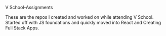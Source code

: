 V School-Assignments

These are the repos I created and worked on while attending V School.
Started off with JS foundations and quickly moved into React and Creating Full Stack Apps.
